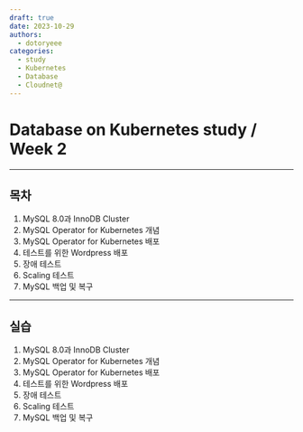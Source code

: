 ```yaml
---
draft: true
date: 2023-10-29
authors:
  - dotoryeee
categories:
  - study
  - Kubernetes
  - Database
  - Cloudnet@
---
```

# Database on Kubernetes study / Week 2
---
## 목차
1. MySQL 8.0과 InnoDB Cluster
2. MySQL Operator for Kubernetes 개념
3. MySQL Operator for Kubernetes 배포
4. 테스트를 위한 Wordpress 배포
5. 장애 테스트
6. Scaling 테스트
7. MySQL 백업 및 복구

<!-- more -->

---
## 실습
1. MySQL 8.0과 InnoDB Cluster
2. MySQL Operator for Kubernetes 개념
3. MySQL Operator for Kubernetes 배포
4. 테스트를 위한 Wordpress 배포
5. 장애 테스트
6. Scaling 테스트
7. MySQL 백업 및 복구
